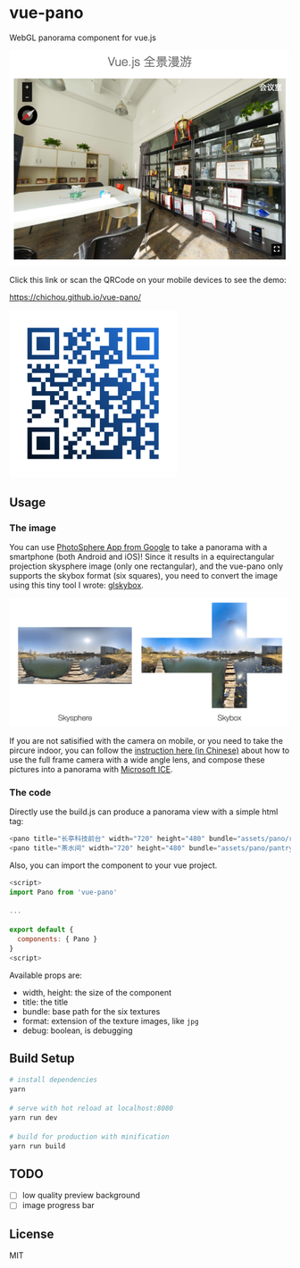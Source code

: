 # vue-pano

WebGL panorama component for vue.js

![Screenshot](screen.png)

Click this link or scan the QRCode on your mobile devices to see the demo:

https://chichou.github.io/vue-pano/

![qrcode](qrcode.png)

## Usage

### The image

You can use [PhotoSphere App from Google](https://www.google.com/streetview/apps/) to take a panorama with a smartphone (both Android and iOS)! Since it results in a equirectangular projection skysphere image (only one rectangular), and the vue-pano only supports the skybox format (six squares), you need to convert the image using this tiny tool I wrote: [glskybox](https://github.com/ChiChou/glskybox).

![texture](texture.jpg)

If you are not satisified with the camera on mobile, or you need to take the pircure indoor, you can follow the [instruction here (in Chinese)](https://blog.chichou.me/microsoft-ice-%E5%88%B6%E4%BD%9C%E5%85%A8%E6%99%AF%E7%85%A7%E7%89%87-af114142745d) about how to use the full frame camera with a wide angle lens, and compose these pictures into a panorama with [Microsoft ICE](http://research.microsoft.com/en-us/um/redmond/projects/ice/).

### The code

Directly use the build.js can produce a panorama view with a simple html tag:

```javascript
<pano title="长亭科技前台" width="720" height="480" bundle="assets/pano/reception/" format="jpg"></pano>
<pano title="茶水间" width="720" height="480" bundle="assets/pano/pantry/" format="jpg"></pano>
```

Also, you can import the component to your vue project.

```javascript
<script>
import Pano from 'vue-pano'

...

export default {
  components: { Pano }
}
<script>
```

Available props are:

* width, height: the size of the component
* title: the title
* bundle: base path for the six textures
* format: extension of the texture images, like `jpg`
* debug: boolean, is debugging

## Build Setup

``` bash
# install dependencies
yarn

# serve with hot reload at localhost:8080
yarn run dev

# build for production with minification
yarn run build
```

## TODO

- [ ] low quality preview background
- [ ] image progress bar

## License

MIT